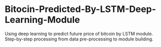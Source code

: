 # Bitocin-Predicted-By-LSTM-Deep-Learning-Module
Using deep learning to predict future price of bitcoin by LSTM module. Step-by-step processing from data pre-processing to module building.
